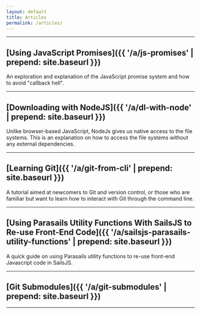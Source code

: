 ```yaml
---
layout: default
title: Articles
permalink: /articles/
---
```

---
## [Using JavaScript Promises]({{ '/a/js-promises' | prepend: site.baseurl }})
An exploration and explanation of the JavaScript promise system and how to avoid "callback hell".

---
## [Downloading with NodeJS]({{ '/a/dl-with-node' | prepend: site.baseurl }})
Unlike browser-based JavaScript, NodeJs gives us native access to the file systems. This is an explanation on how to access the file systems without any external dependencies. 

---
## [Learning Git]({{ '/a/git-from-cli' | prepend: site.baseurl }})
A tutorial aimed at newcomers to Git and version control, or those who are familiar but want to learn how to interact with Git through the command line.

---
## [Using Parasails Utility Functions With SailsJS to Re-use Front-End Code]({{ '/a/sailsjs-parasails-utility-functions' | prepend: site.baseurl }})
A quick guide on using Parasails utility functions to re-use front-end Javascript code in SailsJS.

---
## [Git Submodules]({{ '/a/git-submodules' | prepend: site.baseurl }})


---
